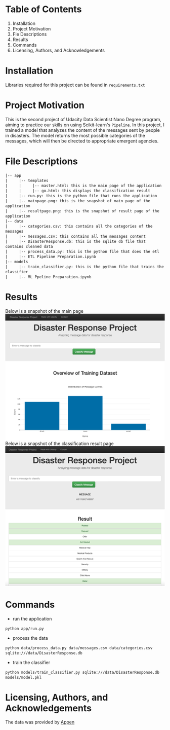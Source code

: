 # Table of Contents
1. Installation
2. Project Motivation
3. Fle Descriptions
4. Results
5. Commands
6. Licensing, Authors, and Acknowledgements

# Installation
Libraries required for this project can be found in `requirements.txt`

# Project Motivation
This is the second project of Udacity Data Scientist Nano Degree program, aiming to practice our skills on using Scikit-learn's `Pipeline`. 
In this project, I trained a model that analyzes the content of the messages sent by people in disasters. 
The model returns the most possible categories of the messages, which will then be directed to appropriate emergent agencies.

# File Descriptions
```
|-- app
|     |-- templates
|     |     |-- master.html: this is the main page of the application
|     |     |-- go.html: this displays the classification result
|     |-- run.py: this is the python file that runs the application 
|     |-- mainpage.png: this is the snapshot of main page of the application
|     |-- resultpage.png: this is the snapshot of result page of the application
|-- data
|     |-- categories.csv: this contains all the categories of the messages
|     |-- messages.csv: this contains all the messages content
|     |-- DisasterResponse.db: this is the sqlite db file that contains cleaned data
|     |-- process_data.py: this is the python file that does the etl
|     |-- ETL Pipeline Preparation.ipynb
|-- models
|     |-- train_classifier.py: this is the python file that trains the classifier
|     |-- ML Ppeline Preparation.ipynb
```

# Results
Below is a snapshot of the main page
![mainpage](https://github.com/anqi-guo/udacity-dsnd-project2/blob/main/app/mainpage.png)
Below is a snapshot of the classification result page
![resultpage](https://github.com/anqi-guo/udacity-dsnd-project2/blob/main/app/resultpage.png)

# Commands
- run the application
```
python app/run.py
```
- process the data
```
python data/process_data.py data/messages.csv data/categories.csv sqlite:///data/DisasterResponse.db
```
- train the classifier
```
python models/train_classifier.py sqlite:///data/DisasterResponse.db models/model.pkl
```

# Licensing, Authors, and Acknowledgements
The data was provided by [Appen](https://appen.com/)